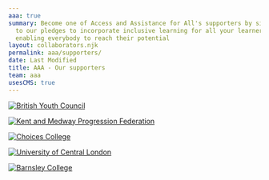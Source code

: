 ```yaml
---
aaa: true
summary: Become one of Access and Assistance for All's supporters by signing up
  to our pledges to incorporate inclusive learning for all your learners,
  enabling everybody to reach their potential
layout: collaborators.njk
permalink: aaa/supporters/
date: Last Modified
title: AAA - Our supporters
team: aaa
usesCMS: true
---
```

<a href="https://www.byc.org.uk/" class="supporters__link"><img src="/aaaAssets/byc.png" alt="British Youth Council"></a>

<a href="https://kmpf.org/" class="supporters__link"><img src="/aaaAssets/kmpf.png" alt="Kent and Medway Progression Federation"></a>

<a href="https://www.hee.nhs.uk/our-work/choices-college-supported-internships" class="supporters__link"><img src="/aaaAssets/choices_logo.png" alt="Choices College"></a>

<a href="https://www.ucl.ac.uk/" class="supporters__link"><img src="/aaaAssets/UCL_logo.png" alt="University of Central London"></a>

<a href="https://www.barnsley.ac.uk/" class="supporters__link"><img src="/aaaAssets/bc-logo-lb-no-strap.png" alt="Barnsley College"></a>
